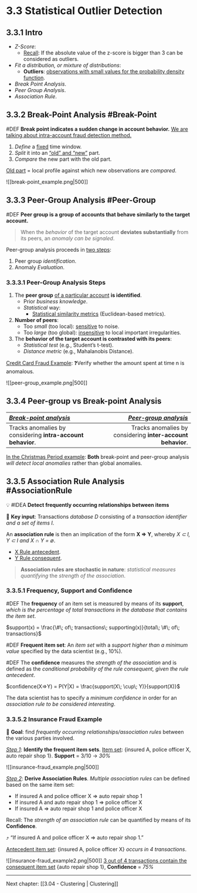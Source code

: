 # 3.3 Statistical Outlier Detection

## 3.3.1 Intro
- *Z-Score*:
	- <u>Recall</u>: If the absolute value of the z-score is bigger than 3 can be considered as outliers.
- *Fit a distribution, or mixture of distributions*:
	- **Outliers**: <u>observations with small values for the probability density function</u>.
- *Break Point Analysis*.
- *Peer Group Analysis*.
- *Association Rule*.

## 3.3.2 Break-Point Analysis #Break-Point 
#DEF **Break point indicates a sudden change in account behavior.**
<u>We are talking about intra-account fraud detection method.</u>
1. *Define* a <u>fixed</u> time window.
2. *Split* it into an <u>“old” and “new”</u> part.
3. *Compare* the new part with the old part.

<u>Old part</u> = local profile against which new observations are *compared*.

![[break-point_example.png|500]]

## 3.3.3 Peer-Group Analysis #Peer-Group
#DEF **Peer group is a group of accounts that behave similarly to the target account.**

> When the *behavior* of the target account **deviates substantially** from its peers, an *anomaly can be signaled*.

Peer-group analysis proceeds in <u>two steps</u>: 
1. Peer group *identification*.
2. Anomaly *Evaluation*.

### 3.3.3.1 Peer-Group Analysis Steps
1. The **peer group** <u>of a particular account</u> **is identified**.
	- Prior *business knowledge*.
	- *Statistical* way:
		- <u>Statistical similarity metrics</u> (Euclidean-based metrics).
2. **Number of peers**:
	- Too *small* (too local): <u>sensitive</u> to noise.
	- Too *large* (too global): <u>insensitive</u> to local important irregularities.
3. The **behavior of the target account is contrasted with its peers**:
	 - *Statistical test* (e.g., Student’s t-test).
	 - *Distance metric* (e.g., Mahalanobis Distance).

<u>Credit Card Fraud Example</u>:
❓Verify whether the amount spent at time n is anomalous.

![[peer-group_example.png|500]]

## 3.3.4 Peer-group vs Break-point Analysis

***<u>Break-point analysis</u>*** | ***<u>Peer-group analysis</u>*** 
:---------------- | ----------------:
Tracks anomalies by considering **intra-account behavior**.| Tracks anomalies by considering **inter-account behavior**.

<u>In the Christmas Period example</u>: 
**Both** break-point and peer-group analysis *will detect local anomalies* rather than global anomalies.

## 3.3.5 Association Rule Analysis #AssociationRule
💡 #IDEA **Detect frequently occurring relationships between items**

🔑 **Key input**: Transactions *database D* consisting of a *transaction identifier and a set of items I*.

An **association rule** is then an implication of the form **X ⇒ Y**, 
whereby *X ⊂  I, Y ⊂  I and X ∩ Y = ∅*.
- <u>X Rule antecedent</u>.
- <u>Y Rule consequent</u>.

> **Association rules are stochastic in nature**: *statistical measures quantifying* the *strength of the association*.

### 3.3.5.1 Frequency, Support and Confidence

#DEF The **frequency** of an item set is measured by means of its **support**, *which is the percentage of total transactions in the database that contains the item set*.

$support(x) = \frac{\#\; of\; transactions\; supporting(x)}{total\; \#\; of\; transactions}$

#DEF **Frequent item set**: An *item set* with a *support higher than a
minimum value* specified by the data scientist (e.g., 10%).

#DEF The **confidence** measures the *strength of the association* and is defined as the *conditional probability of the rule consequent, given the rule antecedent*.

$confidence(X=>Y) = P(Y|X) = \frac{support(X\; \cup\; Y)}{support(X)}$

The data scientist has to specify a *minimum confidence* in order for an *association rule to be considered interesting*.

### 3.3.5.2 Insurance Fraud Example 
🥅 **Goal**: find *frequently occurring relationships/association rules* between the various parties involved.

*<u>Step 1</u>*: **Identify the frequent item sets**.
<u>Item set</u>: {insured A, police officer X, auto repair shop 1}.
**Support** =  3/10 -> *30%*

![[insurance-fraud_example.png|500]]

*<u>Step 2</u>*: **Derive Association Rules**.
*Multiple association rules* can be defined based on the same item set:
- If insured A and police officer X ⇒ auto repair shop 1
- If insured A and auto repair shop 1 ⇒ police officer X
- If insured A ⇒ auto repair shop 1 and police officer X

Recall: The *strength of an association rule* can be quantified by means of its **Confidence**.

⤴️ “If insured A and police officer X ⇒ auto repair shop 1.”

<u>Antecedent item set</u>: {insured A, police officer X} *occurs in 4 transactions*.

![[insurance-fraud_example2.png|500]]
<u>3 out of 4 transactions contain the consequent item set</u> {auto repair shop 1}, **Confidence** = *75%*

---

Next chapter: [[3.04 - Clustering | Clustering]]